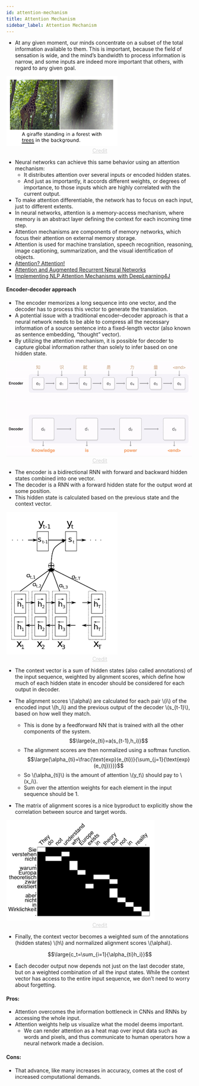 ```yaml
---
id: attention-mechanism
title: Attention Mechanism
sidebar_label: Attention Mechanism
---
```


- At any given moment, our minds concentrate on a subset of the total information available to them. This is important, because the field of sensation is wide, and the mind’s bandwidth to process information is narrow, and some inputs are indeed more important that others, with regard to any given goal.

<img width=300 src="assets/visual_attention.png"/>
<center><a href="http://proceedings.mlr.press/v37/xuc15.pdf" style="color: lightgrey">Credit</a></center>

- Neural networks can achieve this same behavior using an attention mechanism:
    - It distributes attention over several inputs or encoded hidden states. 
    - And just as importantly, it accords different weights, or degrees of importance, to those inputs which are highly correlated with the current output.
- To make attention differentiable, the network has to focus on each input, just to different extents. 
- In neural networks, attention is a memory-access mechanism, where memory is an abstract layer defining the context for each incoming time step. 
- Attention mechanisms are components of memory networks, which focus their attention on external memory storage.
- Attention is used for machine translation, speech recognition, reasoning, image captioning, summarization, and the visual identification of objects.
- [Attention? Attention!](https://lilianweng.github.io/lil-log/2018/06/24/attention-attention.html)
- [Attention and Augmented Recurrent Neural Networks](https://distill.pub/2016/augmented-rnns/)
- [Implementing NLP Attention Mechanisms with DeepLearning4J](https://www.youtube.com/watch?v=XrZ_Y4koV5A&feature=youtu.be&t=249)

#### Encoder-decoder approach

- The encoder memorizes a long sequence into one vector, and the decoder has to process this vector to generate the translation.
- A potential issue with a traditional encoder–decoder approach is that a neural network needs to be able to compress all the necessary information of a source sentence into a fixed-length vector (also known as sentence embedding, “thought” vector).
- By utilizing the attention mechanism, it is possible for decoder to capture global information rather than solely to infer based on one hidden state.

<img width=500 src="assets/1*75Jb0q3sX1GDYmJSfl-gOw.gif"/>
<center><a href="https://medium.com/@umerfarooq_26378/neural-machine-translation-with-code-68c425044bbd" style="color: lightgrey">Credit</a></center>

- The encoder is a bidirectional RNN with forward and backward hidden states combined into one vector.
- The decoder is a RNN with a forward hidden state for the output word at some position. 
- This hidden state is calculated based on the previous state and the context vector.

<img width=300 src="assets/0*Jpp6WALMjZbjUFjP.png"/>
<center><a href="https://hackernoon.com/attention-mechanism-in-neural-network-30aaf5e39512" style="color: lightgrey">Credit</a></center>

- The context vector is a sum of hidden states (also called annotations) of the input sequence, weighted by alignment scores, which define how much of each hidden state in encoder should be considered for each output in decoder.
- The alignment scores \\(\alpha\\) are calculated for each pair \\(i\\) of the encoded input \\(h_i\\) and the previous output of the decoder \\(s_{t-1}\\), based on how well they match. 
    - This is done by a feedforward NN that is trained with all the other components of the system.
    $$\large{e_{ti}=a(s_{t-1},h_i)}$$
    - The alignment scores are then normalized using a softmax function. 
    $$\large{\alpha_{ti}=\frac{\text{exp}(e_{ti})}{\sum_{j=1}{\text{exp}(e_{tj})}}}$$
    - So \\(\alpha_{ti}\\) is the amount of attention \\(y_t\\) should pay to \\(x_i\\). 
    - Sum over the attention weights for each element in the input sequence should be 1.

- The matrix of alignment scores is a nice byproduct to explicitly show the correlation between source and target words.

<img width=400 src="assets/bahdanau-fig3.png"/>
<center><a href="https://arxiv.org/pdf/1508.04025.pdf" style="color: lightgrey">Credit</a></center>

- Finally, the context vector becomes a weighted sum of the annotations (hidden states) \\(h\\) and normalized alignment scores \\(\alpha\\).

$$\large{c_t=\sum_{i=1}{\alpha_{ti}h_i}}$$

- Each decoder output now depends not just on the last decoder state, but on a weighted combination of all the input states. While the context vector has access to the entire input sequence, we don’t need to worry about forgetting.

#### Pros:
- Attention overcomes the information bottleneck in CNNs and RNNs by accessing the whole input.
- Attention weights help us visualize what the model deems important. 
    - We can render attention as a heat map over input data such as words and pixels, and thus communicate to human operators how a neural network made a decision.

#### Cons:
- That advance, like many increases in accuracy, comes at the cost of increased computational demands.
